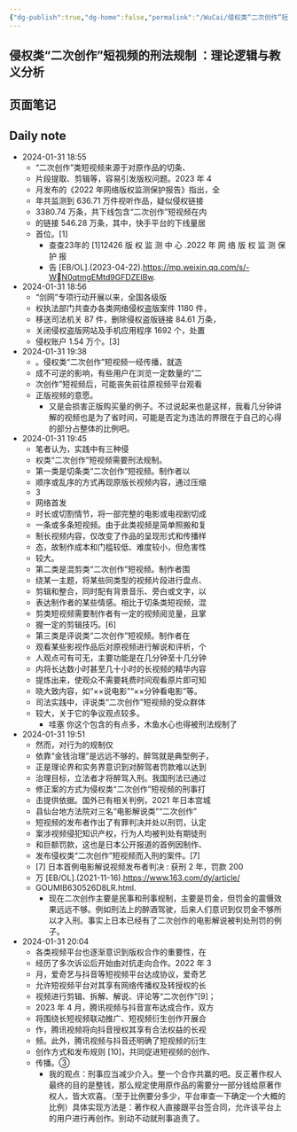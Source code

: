 ```yaml
---
{"dg-publish":true,"dg-home":false,"permalink":"/WuCai/侵权类“二次创作”短视频的刑法规制 ：理论逻辑与教义分析-H87D78K/","dgPassFrontmatter":true}
---
```


## 侵权类“二次创作”短视频的刑法规制 ：理论逻辑与教义分析 

## 页面笔记





## Daily note
- 2024-01-31 18:55
	- “二次创作”类短视频来源于对原作品的切条、
	- 片段提取、剪辑等，容易引发版权问题。2023 年 4
	- 月发布的《2022 年网络版权监测保护报告》指出，全
	- 年共监测到 636.71 万件视听作品，疑似侵权链接
	- 3380.74 万条，共下线包含“二次创作”短视频在内
	- 的链接 546.28 万条，其中，快手平台的下线量居
	- 首位。[1]
		- 查查23年的 [1]12426 版 权 监 测 中 心 .2022 年 网 络 版 权 监 测 保 护 报
		- 告 [EB/OL].(2023-04-22).https://mp.weixin.qq.com/s/-WN0qtmgEMtd9GFDZElBw.
- 2024-01-31 18:56
	- “剑网”专项行动开展以来，全国各级版
	- 权执法部门共查办各类网络侵权盗版案件 1180 件，
	- 移送司法机关 87 件，删除侵权盗版链接 84.61 万条，
	- 关闭侵权盗版网站及手机应用程序 1692 个，处置
	- 侵权账户 1.54 万个。[3]
- 2024-01-31 19:38
	- 。侵权类“二次创作”短视频一经传播，就造
	- 成不可逆的影响，有些用户在浏览一定数量的“二
	- 次创作”短视频后，可能丧失前往原视频平台观看
	- 正版视频的意愿。
		- 又是会损害正版购买量的例子。不过说起来也是这样，我看几分钟讲解的视频也是为了省时间，可能是否定为违法的界限在于自己的心得的部分占整体的比例吧。
- 2024-01-31 19:45
	- 笔者认为，实践中有三种侵
	- 权类“二次创作”短视频需要刑法规制。
	- 第一类是切条类“二次创作”短视频。制作者以
	- 顺序或乱序的方式再现原版长视频内容，通过压缩
	- 3
	- 网络首发
	- 时长或切割情节，将一部完整的电影或电视剧切成
	- 一条或多条短视频。由于此类视频是简单照搬和复
	- 制长视频内容，仅改变了作品的呈现形式和传播样
	- 态，故制作成本和门槛较低、难度较小，但危害性
	- 较大。
	- 第二类是混剪类“二次创作”短视频。制作者围
	- 绕某一主题，将某些同类型的视频片段进行盘点、
	- 剪辑和整合，同时配有背景音乐、旁白或文字，以
	- 表达制作者的某些情感。相比于切条类短视频，混
	- 剪类短视频需要制作者有一定的视频阅览量，且掌
	- 握一定的剪辑技巧。[6]
	- 第三类是评说类“二次创作”短视频。制作者在
	- 观看某些影视作品后对原视频进行解说和评析，个
	- 人观点可有可无，主要功能是在几分钟至十几分钟
	- 内将长达数小时甚至几十小时的长视频的精华内容
	- 提炼出来，使观众不需要耗费时间观看原片即可知
	- 晓大致内容，如“××说电影”“××分钟看电影”等。
	- 司法实践中，评说类“二次创作”短视频的受众群体
	- 较大，关于它的争议观点较多。
		- 哇塞 你这个包含的有点多，木鱼水心也得被刑法规制了
- 2024-01-31 19:51
	- 然而，对行为的规制仅
	- 依靠“金钱治理”是远远不够的，醉驾就是典型例子，
	- 正是理论界和实务界意识到对醉驾者罚款难以达到
	- 治理目标，立法者才将醉驾入刑。我国刑法已通过
	- 修正案的方式为侵权类“二次创作”短视频的刑事打
	- 击提供依据。国外已有相关判例，2021 年日本宫城
	- 县仙台地方法院对三名“电影解说类”“二次创作”
	- 短视频的发布者作出了有罪判决并处以刑罚，认定
	- 案涉视频侵犯知识产权，行为人均被判处有期徒刑
	- 和巨额罚款，这也是日本公开报道的首例因制作、
	- 发布侵权类“二次创作”短视频而入刑的案件。[7]
	- [7] 日本首例电影解说视频发布者判决 : 获刑 2 年，罚款 200
	- 万 [EB/OL].(2021-11-16).https://www.163.com/dy/article/
	- GOUMIB630526D8LR.html.
		- 现在二次创作主要是民事和刑事规制，主要是罚金，但罚金的震慑效果远远不够。例如刑法上的醉酒驾驶，后来人们意识到仅罚金不够所以才入刑。事实上日本已经有了二次创作的电影解说被判处刑罚的例子。
- 2024-01-31 20:04
	- 各类视频平台也逐渐意识到版权合作的重要性，在
	- 经历了多次诉讼后开始由对抗走向合作。2022 年 3
	- 月，爱奇艺与抖音等短视频平台达成协议，爱奇艺
	- 允许短视频平台对其享有网络传播权及转授权的长
	- 视频进行剪辑、拆解、解说、评论等“二次创作”[9]；
	- 2023 年 4 月，腾讯视频与抖音宣布达成合作，双方
	- 将围绕长短视频联动推广、短视频衍生创作开展合
	- 作，腾讯视频将向抖音授权其享有合法权益的长视
	- 频。此外，腾讯视频与抖音还明确了短视频的衍生
	- 创作方式和发布规则 [10]，共同促进短视频的创作、
	- 传播。③
		- 我的观点：刑事应当减少介入。整一个合作共赢的吧。反正著作权人最终的目的是整钱，那么规定使用原作品的需要分一部分钱给原著作权人，皆大欢喜。（至于比例要分多少，平台审查一下确定一个大概的比例）具体实现方法是：著作权人直接跟平台签合同，允许该平台上的用户进行再创作。别动不动就刑事追责了。


